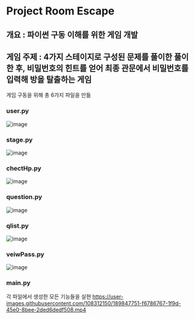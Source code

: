 # Project Room Escape

## 개요 : 파이썬 구동 이해를 위한 게임 개발

## 게임 주제 : 4가지 스테이지로 구성된 문제를 풀이한 풀이한 후, 비밀번호의 힌트를 얻어 최종 관문에서 비밀번호를 입력해 방을 탈출하는 게임

게임 구동을 위해 총 6가지 파일을 만듦

### user.py
![image](https://user-images.githubusercontent.com/108312150/189842651-5edf68ef-5846-4c63-a533-5fe4fbf142b1.png)

### stage.py
![image](https://user-images.githubusercontent.com/108312150/189843087-83eee65e-e2f6-4652-ae7e-5d222a260471.png)

### chectHp.py
![image](https://user-images.githubusercontent.com/108312150/189843338-f26d2407-57c4-4a8d-84c2-fa98d0472c69.png)

### question.py
![image](https://user-images.githubusercontent.com/108312150/189843560-ce84cefc-e796-41e4-8e93-098fb9ba4e85.png)

### qlist.py
![image](https://user-images.githubusercontent.com/108312150/189843752-bf0b88fa-5231-4790-a20c-d97d1b39947c.png)

### veiwPass.py
![image](https://user-images.githubusercontent.com/108312150/189843898-fd14cbf7-d49c-41ae-b10a-204299768a28.png)

### main.py
각 파일에서 생성한 모든 기능들을 실현
https://user-images.githubusercontent.com/108312150/189847751-f6786767-1f9d-45e0-8bee-2ded6dedf508.mp4
